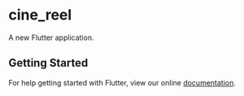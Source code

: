 # cine_reel

A new Flutter application.

## Getting Started

For help getting started with Flutter, view our online
[documentation](https://flutter.io/).
